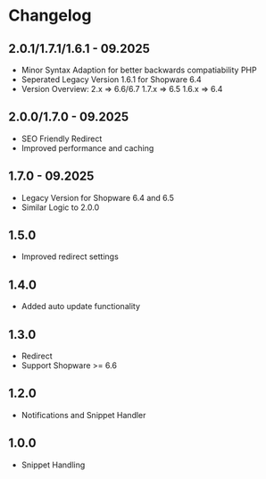 # Changelog

## 2.0.1/1.7.1/1.6.1 - 09.2025
- Minor Syntax Adaption for better backwards compatiability PHP
- Seperated Legacy Version 1.6.1 for Shopware 6.4
- Version Overview:
    2.x => 6.6/6.7
    1.7.x => 6.5
    1.6.x => 6.4

## 2.0.0/1.7.0 - 09.2025
- SEO Friendly Redirect
- Improved performance and caching

## 1.7.0 - 09.2025
- Legacy Version for Shopware 6.4 and 6.5
- Similar Logic to 2.0.0

## 1.5.0
- Improved redirect settings

## 1.4.0
- Added auto update functionality

## 1.3.0
- Redirect
- Support Shopware >= 6.6

## 1.2.0
- Notifications and Snippet Handler

## 1.0.0
- Snippet Handling

